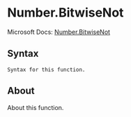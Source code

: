 ---
---

# Number.BitwiseNot

Microsoft Docs: [Number.BitwiseNot](https://docs.microsoft.com/en-us/powerquery-m/number-bitwisenot)

## Syntax

```powerquery-m
Syntax for this function.
```

## About

About this function.

